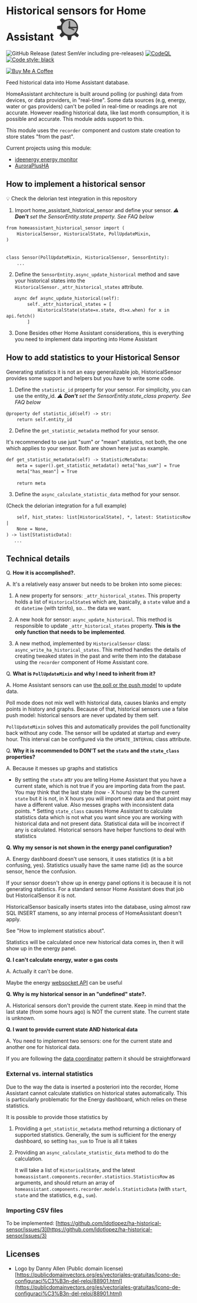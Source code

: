 #  Historical sensors for Home Assistant ![](icon-64.png)

<!-- Code and releases -->

![GitHub Release (latest SemVer including pre-releases)](https://img.shields.io/github/v/release/ldotlopez/ha-historical-sensor?include_prereleases)
[![CodeQL](https://github.com/ldotlopez/ha-historical-sensor/actions/workflows/codeql-analysis.yml/badge.svg)](https://github.com/ldotlopez/ha-historical-sensor/actions/workflows/codeql-analysis.yml)
[![Code style: black](https://img.shields.io/badge/code%20style-black-000000.svg)](https://github.com/ambv/black)

<!-- Sponsors -->
<a href="https://www.buymeacoffee.com/zepolson" target="_blank">
    <img
       src="https://cdn.buymeacoffee.com/buttons/v2/default-yellow.png"
       alt="Buy Me A Coffee" style="height: 30px !important;width: 105px !important;" >
</a>

Feed historical data into Home Assistant database.

HomeAssistant architecture is built around polling (or pushing) data
from devices, or data providers, in "real-time". Some data sources
(e.g, energy, water or gas providers) can't be polled in real-time or
readings are not accurate. However reading historical data, like last
month consumption, it is possible and accurate. This module adds support
to this.

This module uses the `recorder` component and custom state creation to
store states "from the past".

Current projects using this module:

- [ideenergy energy monitor](https://github.com/ldotlopez/ha-ideenergy)
- [AuroraPlusHA](https://github.com/LeighCurran/AuroraPlusHA)

## How to implement a historical sensor

💡 Check the delorian test integration in this repository

1. Import home_assistant_historical_sensor and define your sensor.
   _⚠️ **Don't** set the SensorEntity.state property. See FAQ below_

```
from homeassistant_historical_sensor import (
    HistoricalSensor, HistoricalState, PollUpdateMixin,
)


class Sensor(PollUpdateMixin, HistoricalSensor, SensorEntity):
    ...
```


2. Define the `SensorEntity.async_update_historical` method and save your
historical states into the `HistoricalSensor._attr_historical_states`
attribute.

```
   async def async_update_historical(self):
        self._attr_historical_states = [
            HistoricalState(state=x.state, dt=x.when) for x in api.fetch()
        ]
```

3. Done Besides other Home Assistant considerations, this is everything
you need to implement data importing into Home Assistant

## How to add statistics to your Historical Sensor

Generating statistics it is not an easy generalizable job,
HistoricalSensor provides some support and helpers but you have to write
some code.

1. Define the `statistic_id` property for your sensor. For simplicity, you
can use the entity_id.  _⚠️ **Don't** set the SensorEntity.state_class
property. See FAQ below_

```
@property def statistic_id(self) -> str:
    return self.entity_id
```


2. Define the `get_statistic_metadata` method for your sensor.

It's recommended to use just "sum" or "mean" statistics, not both,
the one which applies to your sensor. Both are shown here just as example.

```
def get_statistic_metadata(self) -> StatisticMetaData:
    meta = super().get_statistic_metadata() meta["has_sum"] = True
    meta["has_mean"] = True

    return meta
```

3. Define the `async_calculate_statistic_data` method for your sensor.

(Check the delorian integration for a full example)

``` async def async_calculate_statistic_data(
    self, hist_states: list[HistoricalState], *, latest: StatisticsRow |
    None = None,
) -> list[StatisticData]:
   ...
```

## Technical details

Q. **How it is accomplished?.**

A. It's a relatively easy answer but needs to be broken into some pieces:

  1. A new property for sensors: `_attr_historical_states`. This property
  holds a list of `HistoricalState`s which are, basically, a `state`
  value and a `dt` `datetime`  (with tzinfo), so… the data we want.

  2. A new hook for sensor: `async_update_historical`. This method is
  responsible to update `_attr_historical_states` property.
     **This is the only function that needs to be implemented**.

  3. A new method, implemented by `HistoricalSensor` class:
  `async_write_ha_historical_states`. This method handles the details of
  creating tweaked states in the past and write them into the database
  using the `recorder` component of Home Assistant core.

Q. **What is `PollUpdateMixin` and why I need to inherit from it?**

A. Home Assistant sensors can use [the poll or the push model](https://developers.home-assistant.io/docs/integration_fetching_data/#push-vs-poll) to update data.

Poll mode does not mix well with historical data, causes blanks and empty points in history and graphs. Because of that, historical sensors use a false push model: historical sensors are never updated by them self.

`PollUpdateMixin` solves this and automatically provides the poll functionality back without any code. The sensor will be updated at startup and every hour. This interval can be configured via the `UPDATE_INTERVAL` class attribute.

Q. **Why it is recommended to DON'T set the `state` and the `state_class`
properties?**

A. Because it messes up graphs and statistics

* By setting the `state` attr you are telling Home Assistant that
you have a current state, which is not true if you are importing data
from the past. You may think that the last state (now - X hours) may
be the current `state` but it is not, in X hours you will import new
data and that point may have a different value. Also messes graphs with
inconsistent data points.  * Setting `state_class` causes Home Assistant
to calculate statistics data which is not what you want since you are
working with historical data and not present data. Statistical data
will be incorrect if any is calculated. Historical sensors have helper
functions to deal with statistics

**Q. Why my sensor is not shown in the energy panel configuration?**

A. Energy dashboard doesn't use sensors, it uses statistics (it is a
bit confusing, yes). Statistics usually have the same name (id) as the
source sensor, hence the confusion.

If your sensor doesn't show up in energy panel options it is because it
is not generating statistics. For a standard sensor Home Assistant does
that job but HistoricalSensor it is not.

HistoricalSensor basically inserts states into the database, using
almost raw SQL INSERT stamens, so any internal process of HomeAssistant
doesn't apply.

See "How to implement statistics about".

Statistics will be calculated once new historical data comes in, then
it will show up in the energy panel.

**Q. I can't calculate energy, water o gas costs**

A. Actually it can't be done.

Maybe the energy [websocket
API](https://github.com/home-assistant/core/blob/master/homeassistant/components/energy/websocket_api.py)
can be useful


**Q. Why is my historical sensor in an "undefined" state?.**

A. Historical sensors don't provide the current state. Keep in mind
that the last state (from some hours ago) is NOT the current state. The
current state is unknown.

**Q. I want to provide current state AND historical data**

A. You need to implement two sensors: one for the current state and
another one for historical data.

If you are following the [data
coordinator](https://developers.home-assistant.io/docs/integration_fetching_data/#coordinated-single-api-poll-for-data-for-all-entities)
pattern it should be straightforward

### External vs. internal statistics

Due to the way the data is inserted a posteriori into the recorder, Home
Assistant cannot calculate statistics on historical states automatically.
This is particularly problematic for the Energy dashboard, which relies
on these statistics.

It is possible to provide those statistics by

  1. Providing a `get_statistic_metadata` method returning a dictionary of
     supported statistics. Generally, the sum is sufficient for the
     energy dashboard, so setting `has_sum` to True is all it takes

  2. Providing an `async_calculate_statistic_data` method to do the
  calculation.

     It will take a list of `HistoricalState`, and the latest
     `homeassistant.components.recorder.statistics.StatisticsRow`
     as arguments, and should return an array of
     `homeassistant.components.recorder.models.StatisticData` (with
     `start`, `state` and the statistics, e.g., `sum`).

### Importing CSV files

To be implemented: [https://github.com/ldotlopez/ha-historical-sensor/issues/3](https://github.com/ldotlopez/ha-historical-sensor/issues/3)

## Licenses

  - Logo by Danny Allen (Public domain license)
    [https://publicdomainvectors.org/es/vectoriales-gratuitas/Icono-de-configuraci%C3%B3n-del-reloj/88901.html](https://publicdomainvectors.org/es/vectoriales-gratuitas/Icono-de-configuraci%C3%B3n-del-reloj/88901.html)
